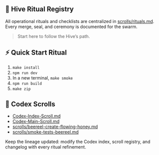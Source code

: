 ## 🐝 Hive Ritual Registry
All operational rituals and checklists are centralized in [scrolls/rituals.md](scrolls/rituals.md).
Every merge, seal, and ceremony is documented for the swarm.
> Start here to follow the Hive’s path.

## ⚡ Quick Start Ritual
1. `make install`
2. `npm run dev`
3. In a new terminal, `make smoke`
4. `npm run build`
5. `make zip`

## 📜 Codex Scrolls
- [Codex-Index-Scroll.md](Codex-Index-Scroll.md)
- [Codex-Main-Scroll.md](Codex-Main-Scroll.md)
- [scrolls/beereel-create-flowing-honey.md](scrolls/beereel-create-flowing-honey.md)
- [scrolls/smoke-tests-beereel.md](scrolls/smoke-tests-beereel.md)

Keep the lineage updated: modify the Codex index, scroll registry, and changelog with every ritual refinement.
